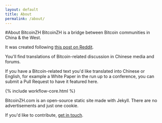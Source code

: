 ```yaml
---
layout: default
title: About
permalink: /about/
---
```

#About BitcoinZH
BitcoinZH is a bridge between Bitcoin communities in China & the West.

It was created following [this post on Reddit][Reddit post discussing Chinese Bitcoin translations].

You'll find translations of Bitcoin-related discussion in Chinese media and forums.

If you have a Bitcoin-related text you'd like translated into Chinese or English, for example a White Paper in the run up to a conference, you can submit a Pull Request to have it featured here.

{% include workflow-core.html %}

BitcoinZH.com is an open-source static site made with Jekyll. There are no advertisements and just one cookie.

If you'd like to contribute, [get in touch][BitcoinZH Email].

[Reddit post discussing Chinese Bitcoin translations]: https://www.reddit.com/r/Bitcoin/comments/408irl/chinese_btc_forum_posts_on_currently_debated/
[BitcoinZH Email]: mailto:info@bitcoinzh.com
